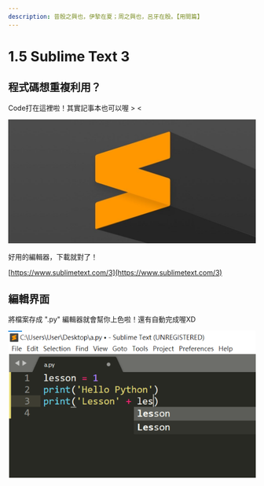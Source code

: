 ```yaml
---
description: 昔殷之興也，伊摯在夏；周之興也，呂牙在殷。【用間篇】
---
```


# 1.5 Sublime Text 3

## 程式碼想重複利用？

Code打在這裡啦！其實記事本也可以喔 &gt; &lt;

![](../.gitbook/assets/tmp%20%282%29.jpg)

好用的編輯器，下載就對了！

[https://www.sublimetext.com/3](https://www.sublimetext.com/3)

## 編輯界面

將檔案存成 ".py" 編輯器就會幫你上色啦！還有自動完成喔XD

![Sublime text 3 interface](../.gitbook/assets/image%20%285%29.png)




